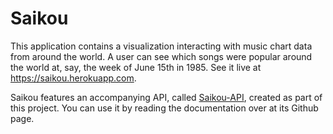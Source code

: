 # Saikou

This application contains a visualization interacting with music chart data from around the world. A user can see which songs were popular around the world at, say, the week of June 15th in 1985. See it live at https://saikou.herokuapp.com.

Saikou features an accompanying API, called [Saikou-API](https://github.com/catarak/saikou-api/), created as part of this project. You can use it by reading the documentation over at its Github page. 
